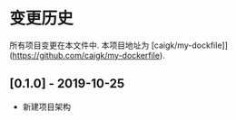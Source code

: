 # 变更历史

所有项目变更在本文件中.
本项目地址为 [caigk/my-dockfile]](https://github.com/caigk/my-dockerfile).

## [0.1.0] - 2019-10-25

- 新建项目架构
